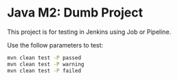 Java M2: Dumb Project
===

This project is for testing in Jenkins using Job or Pipeline.

Use the follow parameters to test:
```bash
mvn clean test -P passed
mvn clean test -P warning
mvn clean test -P failed
```